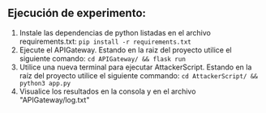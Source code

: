 ## Ejecución de experimento:
1) Instale las dependencias de python listadas en el archivo requirements.txt: ``` pip install -r requirements.txt ```
2) Ejecute el APIGateway. Estando en la raiz del proyecto utilice el siguiente comando: ``` cd APIGateway/ && flask run ```
3) Utilice una nueva terminal para ejecutar AttackerScript. Estando en la raíz del proyecto utilice el siguiente commando: ``` cd AttackerScript/ && python3 app.py ```
4) Visualice los resultados en la consola y en el archivo "APIGateway/log.txt"
